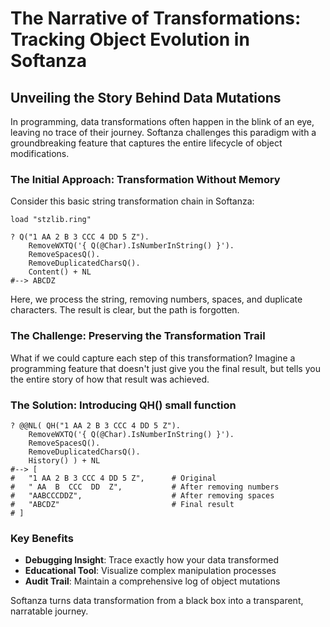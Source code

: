 # The Narrative of Transformations: Tracking Object Evolution in Softanza

## Unveiling the Story Behind Data Mutations

In programming, data transformations often happen in the blink of an eye, leaving no trace of their journey. Softanza challenges this paradigm with a groundbreaking feature that captures the entire lifecycle of object modifications.

### The Initial Approach: Transformation Without Memory

Consider this basic string transformation chain in Softanza:

```ring
load "stzlib.ring"

? Q("1 AA 2 B 3 CCC 4 DD 5 Z").
    RemoveWXTQ('{ Q(@Char).IsNumberInString() }').
    RemoveSpacesQ().
    RemoveDuplicatedCharsQ().
    Content() + NL
#--> ABCDZ
```

Here, we process the string, removing numbers, spaces, and duplicate characters. The result is clear, but the path is forgotten.

### The Challenge: Preserving the Transformation Trail

What if we could capture each step of this transformation? Imagine a programming feature that doesn't just give you the final result, but tells you the entire story of how that result was achieved.

### The Solution: Introducing QH() small function

```ring
? @@NL( QH("1 AA 2 B 3 CCC 4 DD 5 Z").
    RemoveWXTQ('{ Q(@Char).IsNumberInString() }').
    RemoveSpacesQ().
    RemoveDuplicatedCharsQ().
    History() ) + NL
#--> [
#	"1 AA 2 B 3 CCC 4 DD 5 Z",      # Original
#	" AA  B  CCC  DD  Z",           # After removing numbers
#	"AABCCCDDZ",                    # After removing spaces
#	"ABCDZ"                         # Final result
# ]
```

### Key Benefits

- **Debugging Insight**: Trace exactly how your data transformed
- **Educational Tool**: Visualize complex manipulation processes
- **Audit Trail**: Maintain a comprehensive log of object mutations

Softanza turns data transformation from a black box into a transparent, narratable journey.

